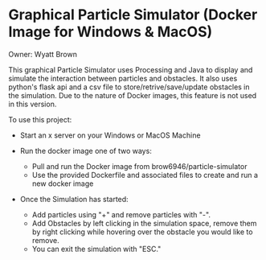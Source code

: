 # Graphical Particle Simulator (Docker Image for Windows & MacOS)
Owner: Wyatt Brown

This graphical Particle Simulator uses Processing and Java to display and simulate the interaction between particles and obstacles.
It also uses python's flask api and a csv file to store/retrive/save/update obstacles in the simulation. Due to the nature of Docker
images, this feature is not used in this version.

To use this project:

- Start an x server on your Windows or MacOS Machine
- Run the docker image one of two ways:
  - Pull and run the Docker image from brow6946/particle-simulator
  - Use the provided Dockerfile and associated files to create and run a new docker image

- Once the Simulation has started:
  - Add particles using "+" and remove particles with "-".
  - Add Obstacles by left clicking in the simulation space, remove them by right clicking while hovering over the obstacle you would like to remove.
  - You can exit the simulation with "ESC."
